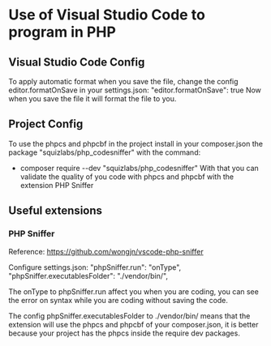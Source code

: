 # Use of Visual Studio Code to program in PHP

## Visual Studio Code Config

To apply automatic format when you save the file, change the config editor.formatOnSave in your settings.json:
    "editor.formatOnSave": true
Now when you save the file it will format the file to you.

## Project Config

To use the phpcs and phpcbf in the project install in your composer.json the package "squizlabs/php_codesniffer" with the command:
 - composer require --dev "squizlabs/php_codesniffer"
With that you can validate the quality of you code with phpcs and phpcbf with the extension PHP Sniffer

## Useful extensions

### PHP Sniffer

Reference: https://github.com/wongjn/vscode-php-sniffer

Configure settings.json:
  "phpSniffer.run": "onType",
  "phpSniffer.executablesFolder": "./vendor/bin/",
  
The onType to phpSniffer.run affect you when you are coding, you can see the error on syntax while you are coding without saving the code.

The config phpSniffer.executablesFolder to ./vendor/bin/ means that the extension will use the phpcs and phpcbf of your composer.json, it is better because your project has the phpcs inside the require dev packages.
